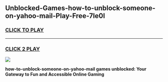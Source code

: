 
## Unblocked-Games-how-to-unblock-someone-on-yahoo-mail-Play-Free-7le0l
<h3>
<a href="https://premium76.site?title=how-to-unblock-someone-on-yahoo-mail&ref=23A">CLICK TO PLAY</a></h3>
<hr>

<h3>
<a href="https://premium76.site?title=how-to-unblock-someone-on-yahoo-mail&ref=23A">CLICK 2 PLAY</a>
  
</h3>

<a href="https://premium76.site?title=how-to-unblock-someone-on-yahoo-mail&ref=23A"><img src="https://clearcache.store/games.png"></a>


**how-to-unblock-someone-on-yahoo-mail games unblocked: Your Gateway to Fun and Accessible Online Gaming**
